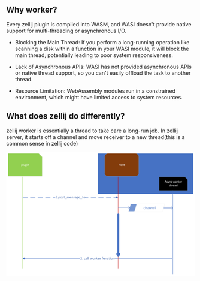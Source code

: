 ## Why worker?
Every zellij plugin is compiled into WASM, and WASI doesn't provide native support for multi-threading or asynchronous I/O.

- Blocking the Main Thread: If you perform a long-running operation like scanning a disk within a function in your WASI module, it will block the main thread, potentially leading to poor system responsiveness.

- Lack of Asynchronous APIs: WASI has not provided asynchronous APIs or native thread support, so you can't easily offload the task to another thread.

- Resource Limitation: WebAssembly modules run in a constrained environment, which might have limited access to system resources.

## What does zellij do differently?

zellij worker is essentially a thread to take care a long-run job. In zellij server, it starts off a channel and move receiver to a new thread(this is a common sense in zellij code)

![diagram](../../assets/diagrams/Zellij_worker.png)

